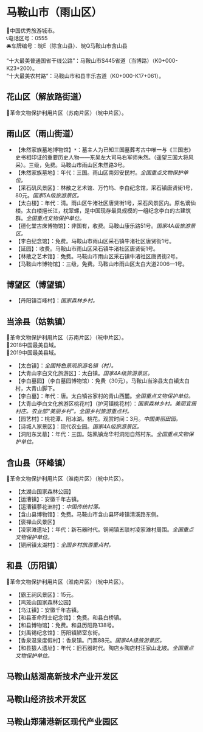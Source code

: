 # 马鞍山市（雨山区）  
🏅中国优秀旅游城市。   
📞电话区号：0555  
🚘车牌编号：皖E（除含山县）、皖Q马鞍山市含山县  
  
“十大最美普通国省干线公路”：马鞍山市S445省道（当博路）（K0+000-K23+200）。   
“十大最美农村路”：马鞍山市和县丰乐古道（K0+000-K17+061）。   

## 花山区（解放路街道）  
🚩革命文物保护利用片区（苏南片区）（皖中片区）。   

## 雨山区（雨山街道）  
* 【朱然家族墓地博物馆】`*`：墓主人为已知三国墓葬考古中唯一与《三国志》史书相印证的重要历史人物——东吴左大司马右军师朱然。（遥望三国大将风采）。三级，免费。马鞍山市雨山区朱然路3号。
* 【朱然家族墓地】：年代：三国。雨山区南郊安民村。*全国重点文物保护单位。*  
* 【采石矶风景区】：林散之艺术馆、万竹坞、李白纪念馆，采石镇唐贤街1号，80元。*国家5A级旅游景区。*  
* 【太白楼】：年代：清。雨山区牛渚社区唐贤街1号，采石风景区内。原名谪仙楼。太白楼挹长江，枕翠螺，是中国现存最具规模的一组纪念李白的古建筑群。*全国重点文物保护单位。*  
* 【德化堂古床博物馆】：非国有，收费。马鞍山康乐路51号。*国家4A级旅游景区。*  
* 【李白纪念馆】：免费。马鞍山市雨山区采石镇牛渚社区唐贤街1号。   
* 【延园】：收费。马鞍山市雨山区采石镇牛渚社区唐贤街1号。   
* 【林散之艺术馆】：免费。马鞍山市雨山区采石镇牛渚社区唐贤街2号。   
* 【马鞍山市博物馆】：三级，免费。马鞍山市雨山区太白大道2006—1号。   

## 博望区（博望镇）  
* 【丹阳镇百峰村】：*国家森林乡村。*  

## 当涂县（姑孰镇）  
🚩革命文物保护利用片区（苏南片区）（皖中片区）。   
🏅2018中国最美县域。   
🏅2019中国最美县域。   
* 【太白镇】：*全国特色景观旅游名镇（村）。*  
* 【大青山李白文化旅游区】：太白镇。*国家4A级旅游景区。*  
* 【李白墓园】（李白墓园博物馆）：免费（30元）。马鞍山当涂县太白镇太白村，大青山脚下。   
* 【李白墓】：年代：唐。太白镇谷家村的青山西麓。*全国重点文物保护单位。*  
* 【大青山李白文化旅游区桃花村】（护河镇桃花村）：*国家森林乡村。美丽宜居村庄。农业部“美丽乡村”。全国乡村旅游重点村。*  
* 【园艺村】：桃花潭、阳冰湖。桃花。观赏时间：3月。*中国美丽田园。*  
* 【诗城人家景区】：现代农业园。*国家4A级旅游景区。*  
* 【洞阳东吴墓】：年代：三国。姑孰镇龙华村洞阳自然村东。*全国重点文物保护单位。*  

## 含山县（环峰镇）  
🚩革命文物保护利用片区（淮南片区）（皖中片区）。   
* 【太湖山国家森林公园】  
* 【运漕镇】：安徽千年古镇。   
* 【运漕镇蓼花洲村】：*中国传统村落。*  
* 【含山县博物馆】：免费。马鞍山市含山县环峰镇清溪路东侧。   
* 【褒禅山风景区】  
* 【凌家滩遗址】：年代：新石器时代。铜闸镇五联村凌家滩村周围。*全国重点文物保护单位。*  
* 【铜闸镇太湖村】：*全国乡村旅游重点村。*  

## 和县（历阳镇）  
🚩革命文物保护利用片区（淮南片区）（皖中片区）。   
* 【霸王祠风景区】：15元。   
* 【鸡笼山国家森林公园】  
* 【乌江镇】：安徽千年古镇。   
* 【和县革命烈士纪念馆】：免费。和县白桥镇。   
* 【和县博物馆】：免费。和县历阳路138号。   
* 【刘禹锡纪念馆】：历阳镇陋室东街。   
* 【香泉温泉度假村】：香泉镇。门票88元。*国家4A级旅游景区。*  
* 【和县猿人遗址】：年代：旧石器时代。陶店乡陶店村汪家山北坡。*全国重点文物保护单位。*  

## 马鞍山慈湖高新技术产业开发区  

## 马鞍山经济技术开发区  

## 马鞍山郑蒲港新区现代产业园区  
